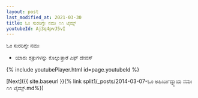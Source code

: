 ```yaml
---
layout: post
last_modified_at: 2021-03-30
title: ಓಂ ಸುರರಿಗ್ನೇ ನಮಃ ೧೧ ಟೈಮ್ಸ್
youtubeId: Aj3q4pvJ5vI
---
```

 
 
 ಓಂ ಸುರರಿಗ್ನೇ ನಮಃ  
 
 -  ಯಾರು ಶತ್ರುಗಳನ್ನು ಕೊಲ್ಲುತ್ತಾರೆ ಎಫ್ ದೇವಸ್ 
 
  
 
  
 
 
 
 
 
 


{% include youtubePlayer.html id=page.youtubeId %}
 
[Next]({{ site.baseurl }}{% link  split1/_posts/2014-03-07-ಓಂ ಅಹಿರ್ಬುದ್ನ್ಯಾಯ ನಮಃ ೧೧ ಟೈಮ್ಸ್.md%})
 
